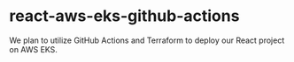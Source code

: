 # react-aws-eks-github-actions
We plan to utilize GitHub Actions and Terraform to deploy our React project on AWS EKS.
